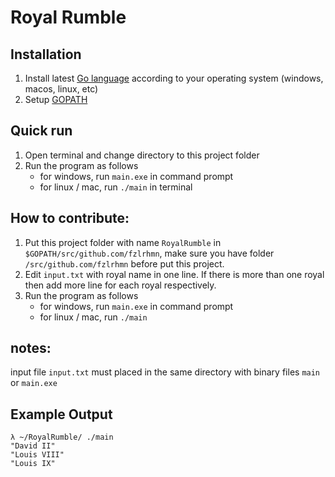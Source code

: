 # Royal Rumble

## Installation
1. Install latest [Go language](https://golang.org/doc/install#install) according to your operating system (windows, macos, linux, etc)
2. Setup [GOPATH](https://github.com/golang/go/wiki/SettingGOPATH)

## Quick run
1. Open terminal and change directory to this project folder
2. Run the program as follows
    - for windows, run `main.exe` in command prompt
    - for linux / mac, run `./main` in terminal

## How to contribute:
1. Put this project folder with name `RoyalRumble` in `$GOPATH/src/github.com/fzlrhmn`, make sure you have folder `/src/github.com/fzlrhmn` before put this project.
2. Edit `input.txt` with royal name in one line. If there is more than one royal then add more line for each royal respectively.
3. Run the program as follows
    - for windows, run `main.exe` in command prompt
    - for linux / mac, run `./main`

## notes:
input file `input.txt` must placed in the same directory with binary files `main` or `main.exe`

## Example Output
```
λ ~/RoyalRumble/ ./main
"David II"
"Louis VIII"
"Louis IX"
```